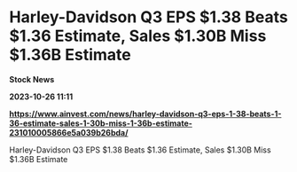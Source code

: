# Harley-Davidson Q3 EPS $1.38 Beats $1.36 Estimate, Sales $1.30B Miss $1.36B Estimate
**Stock News**

**2023-10-26 11:11**

**https://www.ainvest.com/news/harley-davidson-q3-eps-1-38-beats-1-36-estimate-sales-1-30b-miss-1-36b-estimate-231010005866e5a039b26bda/**

Harley-Davidson Q3 EPS $1.38 Beats $1.36 Estimate, Sales $1.30B Miss $1.36B Estimate